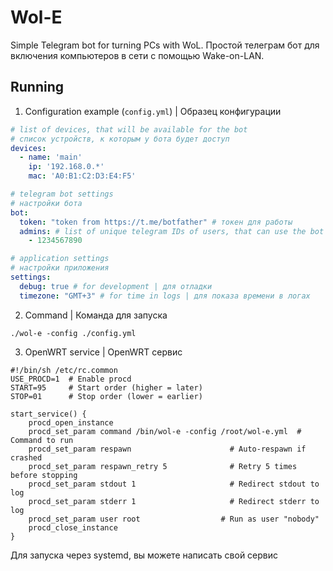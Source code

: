 # Wol-E

Simple Telegram bot for turning PCs with WoL.
Простой телеграм бот для включения компьютеров в сети с помощью Wake-on-LAN.

## Running
1. Configuration example (```config.yml```) | Образец конфигурации
```yaml
# list of devices, that will be available for the bot
# список устройств, к которым у бота будет доступ
devices:
  - name: 'main'
    ip: '192.168.0.*'
    mac: 'A0:B1:C2:D3:E4:F5'

# telegram bot settings
# настройки бота
bot:
  token: "token from https://t.me/botfather" # токен для работы
  admins: # list of unique telegram IDs of users, that can use the bot | список уникальных ID пользователей, которые смогут пользоваться ботом
    - 1234567890

# application settings
# настройки приложения
settings:
  debug: true # for development | для отладки
  timezone: "GMT+3" # for time in logs | для показа времени в логах
```
2. Command | Команда для запуска
```shell
./wol-e -config ./config.yml
```
3. OpenWRT service | OpenWRT сервис
```
#!/bin/sh /etc/rc.common
USE_PROCD=1  # Enable procd
START=95     # Start order (higher = later)
STOP=01      # Stop order (lower = earlier)

start_service() {
    procd_open_instance
    procd_set_param command /bin/wol-e -config /root/wol-e.yml  # Command to run
    procd_set_param respawn                      # Auto-respawn if crashed
    procd_set_param respawn_retry 5              # Retry 5 times before stopping
    procd_set_param stdout 1                     # Redirect stdout to log
    procd_set_param stderr 1                     # Redirect stderr to log
    procd_set_param user root                  # Run as user "nobody"
    procd_close_instance
}
```

Для запуска через systemd, вы можете написать свой сервис
